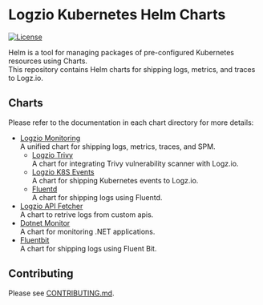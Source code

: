 # Logzio Kubernetes Helm Charts

[![License](https://img.shields.io/badge/License-Apache%202.0-blue.svg)](https://opensource.org/licenses/Apache-2.0) 

Helm is a tool for managing packages of pre-configured Kubernetes resources using Charts.   
This repository contains Helm charts for shipping logs, metrics, and traces to Logz.io. 

## Charts

Please refer to the documentation in each chart directory for more details:

- [Logzio Monitoring](./charts/logzio-monitoring/README.md)  
  A unified chart for shipping logs, metrics, traces, and SPM.
  - [Logzio Trivy](./charts/logzio-trivy/README.md)  
    A chart for integrating Trivy vulnerability scanner with Logz.io.
  - [Logzio K8S Events](./charts/logzio-k8s-events/README.md)  
    A chart for shipping Kubernetes events to Logz.io.
  - [Fluentd](./charts/fluentd/README.md)  
    A chart for shipping logs using Fluentd.
- [Logzio API Fetcher](./charts/logzio-api-fetcher/README.md)  
  A chart to retrive logs from custom apis.
- [Dotnet Monitor](./charts/dotnet-monitor/README.md)  
  A chart for monitoring .NET applications.
- [Fluentbit](./charts/fluentbit/README.md)  
  A chart for shipping logs using Fluent Bit.

## Contributing

Please see [CONTRIBUTING.md](./CONTRIBUTING.md).
